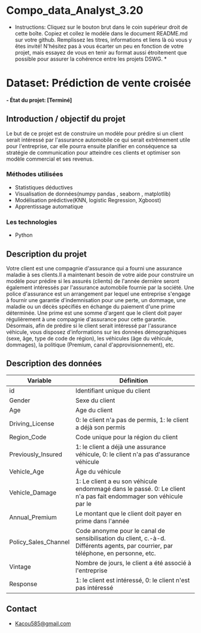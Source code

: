 # Compo_data_Analyst_3.20
* Instructions: Cliquez sur le bouton brut dans le coin supérieur droit de cette boîte. Copiez et collez le modèle dans le document README.md sur votre github. Remplissez les titres, informations et liens là où vous y êtes invité! N'hésitez pas à vous écarter un peu en fonction de votre projet, mais essayez de vous en tenir au format aussi étroitement que possible pour assurer la cohérence entre les projets DSWG. *

# Dataset: Prédiction de vente croisée

#### - État du projet: [Terminé]

## Introduction / objectif du projet
Le but de ce projet est de construire un modèle pour prédire si un client serait intéressé par l'assurance automobile ce qui serait  extrêmement utile pour l'entreprise, car elle pourra ensuite planifier en conséquence sa stratégie de communication pour atteindre ces clients et optimiser son modèle commercial et ses revenus. 



### Méthodes utilisées
* Statistiques déductives
* Visualisation de données(numpy pandas , seaborn , matplotlib)
* Modélisation prédictive(KNN, logistic Regression, Xgboost)
* Apprentissage automatique

### Les technologies 
* Python
    

## Description du projet
Votre client est une compagnie d'assurance qui a fourni une assurance maladie à ses clients.Il a maintenant besoin de votre aide pour construire un modèle pour prédire si les assurés (clients) de l'année dernière seront également intéressés par l'assurance automobile fournie par la société.
Une police d'assurance est un arrangement par lequel une entreprise s'engage à fournir une garantie d'indemnisation pour une perte, un dommage, une maladie ou un décès spécifiés en échange du paiement d'une prime déterminée. Une prime est une somme d'argent que le client doit payer régulièrement à une compagnie d'assurance pour cette garantie.
Désormais, afin de prédire si le client serait intéressé par l'assurance véhicule, vous disposez d'informations sur les données démographiques (sexe, âge, type de code de région), les véhicules (âge du véhicule, dommages), la politique (Premium, canal d'approvisionnement), etc.

## Description des données
Variable | Définition
------------ | -------------
id | 	Identifiant unique du client
Gender| Sexe du client
Age | Age du client
Driving_License | 0: le client n'a pas de permis, 1: le client a déjà son permis
Region_Code | Code unique pour la région du client
Previously_Insured | 1: le client a déjà une assurance véhicule, 0: le client n'a pas d'assurance véhicule
Vehicle_Age | Âge du véhicule 
Vehicle_Damage | 1: Le client a eu son véhicule endommagé dans le passé. 0: Le client n'a pas fait endommager son véhicule par le
Annual_Premium | Le montant que le client doit payer en prime dans l'année
Policy_Sales_Channel | Code anonyme pour le canal de sensibilisation du client, c.-à-d. Différents agents, par courrier, par téléphone, en personne, etc.
Vintage | 	Nombre de jours, le client a été associé à l'entreprise
Response | 	1: le client est intéressé, 0: le client n'est pas intéressé


## Contact
* Kacou585@gmail.com
